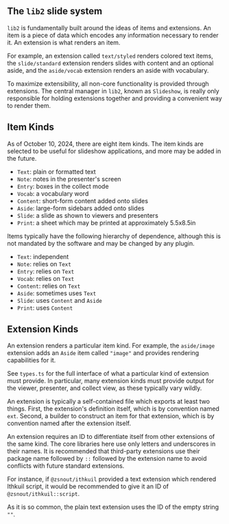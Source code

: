 ## The `lib2` slide system

`lib2` is fundamentally built around the ideas of items and extensions. An item
is a piece of data which encodes any information necessary to render it. An
extension is what renders an item.

For example, an extension called `text/styled` renders colored text items, the
`slide/standard` extension renders slides with content and an optional aside,
and the `aside/vocab` extension renders an aside with vocabulary.

To maximize extensibility, all non-core functionality is provided through
extensions. The central manager in `lib2`, known as `Slideshow`, is really only
responsible for holding extensions together and providing a convenient way to
render them.

## Item Kinds

As of October 10, 2024, there are eight item kinds. The item kinds are selected
to be useful for slideshow applications, and more may be added in the future.

- `Text`: plain or formatted text
- `Note`: notes in the presenter's screen
- `Entry`: boxes in the collect mode
- `Vocab`: a vocabulary word
- `Content`: short-form content added onto slides
- `Aside`: large-form sidebars added onto slides
- `Slide`: a slide as shown to viewers and presenters
- `Print`: a sheet which may be printed at approximately 5.5x8.5in

Items typically have the following hierarchy of dependence, although this is not
mandated by the software and may be changed by any plugin.

- `Text`: independent
- `Note`: relies on `Text`
- `Entry`: relies on `Text`
- `Vocab`: relies on `Text`
- `Content`: relies on `Text`
- `Aside`: sometimes uses `Text`
- `Slide`: uses `Content` and `Aside`
- `Print`: uses `Content`

## Extension Kinds

An extension renders a particular item kind. For example, the `aside/image`
extension adds an `Aside` item called `"image"` and provides rendering
capabilities for it.

See `types.ts` for the full interface of what a particular kind of extension
must provide. In particular, many extension kinds must provide output for the
viewer, presenter, and collect view, as these typically vary wildly.

An extension is typically a self-contained file which exports at least two
things. First, the extension's definition itself, which is by convention named
`ext`. Second, a builder to construct an item for that extension, which is by
convention named after the extension itself.

An extension requires an ID to differentiate itself from other extensions of the
same kind. The core libraries here use only letters and underscores in their
names. It is recommended that third-party extensions use their package name
followed by `::` followed by the extension name to avoid conflicts with future
standard extensions.

For instance, if `@zsnout/ithkuil` provided a text extension which rendered
Ithkuil script, it would be recommended to give it an ID of
`@zsnout/ithkuil::script`.

As it is so common, the plain text extension uses the ID of the empty string
`""`.
